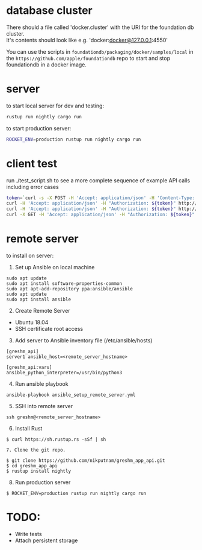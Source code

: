 # database cluster

There should a file called 'docker.cluster' with the URI for the foundation db cluster.  
It's contents should look like e.g. 'docker:docker@127.0.0.1:4550'

You can use the scripts in `foundationdb/packaging/docker/samples/local` in the `https://github.com/apple/foundationdb` repo to start and stop foundationdb in a docker image.

# server

to start local server for dev and testing:

```sh
rustup run nightly cargo run
```

to start production server:

```sh
ROCKET_ENV=production rustup run nightly cargo run
```


# client test

run ./test_script.sh to see a more complete sequence of example API calls including error cases

```sh
token=`curl -s -X POST -H 'Accept: application/json' -H 'Content-Type: application/json' --data '{"username":"nik","password":"cows"}' http://localhost:8000/auth`
curl -H 'Accept: application/json' -H "Authorization: ${token}" http://localhost:8000/recent
curl -H 'Accept: application/json' -H "Authorization: ${token}" http://localhost:8000/balance
curl -X GET -H 'Accept: application/json' -H "Authorization: ${token}" http://localhost:8000/spend/bob/1200.00
```

# remote server

to install on server:

1. Set up Ansible on local machine

```
sudo apt update
sudo apt install software-properties-common
sudo apt apt-add-repository ppa:ansible/ansible
sudo apt update
sudo apt install ansible
```

2. Create Remote Server
 - Ubuntu 18.04
 - SSH certificate root access

3. Add server to Ansible inventory file (/etc/ansible/hosts)

```
[greshm_api]
server1 ansible_host=<remote_server_hostname>

[greshm_api:vars]
ansible_python_interpreter=/usr/bin/python3
```

4. Run ansible playbook

```
ansible-playbook ansible_setup_remote_server.yml
```

5. SSH into remote server

```
ssh greshm@<remote_server_hostname>
```

6. Install Rust

```
$ curl https://sh.rustup.rs -sSf | sh

7. Clone the git repo.

$ git clone https://github.com/nikputnam/greshm_app_api.git
$ cd greshm_app_api
$ rustup install nightly
```

8. Run production server
```
$ ROCKET_ENV=production rustup run nightly cargo run
```


# TODO:

* Write tests
* Attach persistent storage 
